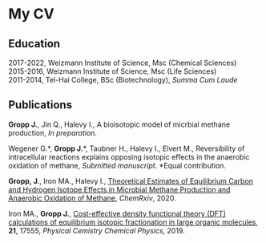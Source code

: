 # My CV

## Education
2017-2022, Weizmann Institute of Science, Msc (Chemical Sciences)  
2015-2016, Weizmann Institute of Science, Msc (Life Sciences)  
2011-2014, Tel-Hai College, BSc (Biotechnology), *Summa Cum Laude*  

## Publications
**Gropp J.**, Jin Q., Halevy I., A bioisotopic model of micrbial methane production, *In preparation*.  

Wegener G.\*, **Gropp J.**\*, Taubner H., Halevy I., Elvert M., Reversibility of intracellular reactions explains opposing isotopic effects in the anaerobic oxidation of methane, *Submitted manuscript*. \*Equal contribution.  

**Gropp, J.**, Iron MA., Halevy I., [Theoretical Estimates of Equilibrium Carbon and Hydrogen Isotope Effects in Microbial Methane Production and Anaerobic Oxidation of Methane](https://chemrxiv.org/articles/preprint/Theoretical_Estimates_of_Equilibrium_Carbon_and_Hydrogen_Isotope_Effects_in_Microbial_Methane_Production_and_Anaerobic_Oxidation_of_Methane/12906035), *ChemRxiv*, 2020.  

Iron MA., **Gropp J.**, [Cost-effective density functional theory (DFT) calculations of equilibrium isotopic fractionation in large organic molecules](https://pubs.rsc.org/en/content/articlelanding/2019/cp/c9cp02975c), **21**, 17555, *Physical Cemistry Chemical Physics*, 2019.  
